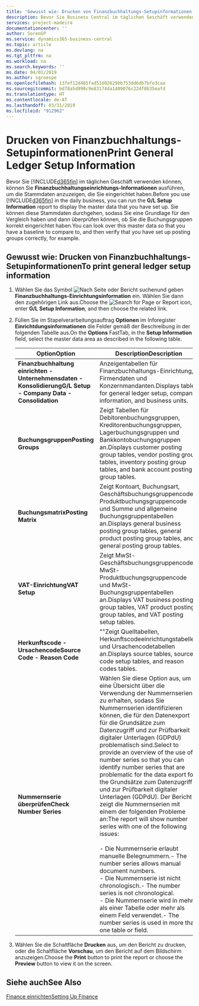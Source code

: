 ```yaml
---
title: 'Gewusst wie: Drucken von Finanzbuchhaltungs-Setupinformationen'
description: Bevor Sie Business Central im täglichen Geschäft verwenden können, können Sie Finanzbuchhaltungseinrichtungs-Informationen ausführen, um die Stammdaten anzuzeigen, die Sie eingerichtet haben.
services: project-madeira
documentationcenter: ''
author: SorenGP
ms.service: dynamics365-business-central
ms.topic: article
ms.devlang: na
ms.tgt_pltfrm: na
ms.workload: na
ms.search.keywords: ''
ms.date: 04/01/2019
ms.author: sgroespe
ms.openlocfilehash: 13fef12d485fad51602629bb753dd6db7bfe3caa
ms.sourcegitcommit: bd78a5d990c9e83174da1409076c22df8b35eafd
ms.translationtype: HT
ms.contentlocale: de-AT
ms.lasthandoff: 03/31/2019
ms.locfileid: "912962"
---
```

# <a name="print-general-ledger-setup-information"></a><span data-ttu-id="cb0d5-103">Drucken von Finanzbuchhaltungs-Setupinformationen</span><span class="sxs-lookup"><span data-stu-id="cb0d5-103">Print General Ledger Setup Information</span></span>
<span data-ttu-id="cb0d5-104">Bevor Sie [!INCLUDE[d365fin](../../includes/d365fin_md.md)] im täglichen Geschäft verwenden können, können Sie **Finanzbuchhaltungseinrichtungs-Informationen** ausführen, um die Stammdaten anzuzeigen, die Sie eingerichtet haben.</span><span class="sxs-lookup"><span data-stu-id="cb0d5-104">Before you use [!INCLUDE[d365fin](../../includes/d365fin_md.md)] in the daily business, you can run the **G/L Setup Information** report to display the master data that you have set up.</span></span> <span data-ttu-id="cb0d5-105">Sie können diese Stammdaten durchgehen, sodass Sie eine Grundlage für den Vergleich haben und dann überprüfen können, ob Sie die Buchungsgruppen korrekt eingerichtet haben.</span><span class="sxs-lookup"><span data-stu-id="cb0d5-105">You can look over this master data so that you have a baseline to compare to, and then verify that you have set up posting groups correctly, for example.</span></span>  

## <a name="to-print-general-ledger-setup-information"></a><span data-ttu-id="cb0d5-106">Gewusst wie: Drucken von Finanzbuchhaltungs-Setupinformationen</span><span class="sxs-lookup"><span data-stu-id="cb0d5-106">To print general ledger setup information</span></span>  

1.  <span data-ttu-id="cb0d5-107">Wählen Sie das Symbol ![Nach Seite oder Bericht suchen](../../media/ui-search/search_small.png " Nach Seite oder Bericht suchen")und geben **Finanzbuchhaltungs-Einrichtungsinformation** ein. Wählen Sie dann den zugehörigen Link aus.</span><span class="sxs-lookup"><span data-stu-id="cb0d5-107">Choose the ![Search for Page or Report](../../media/ui-search/search_small.png "Search for Page or Report icon") icon, enter **G/L Setup Information**, and then choose the related link.</span></span>  
2.  <span data-ttu-id="cb0d5-108">Füllen Sie im Stapelverarbeitungsauftrag **Optionen** im Inforegister **Einrichtdungsinformationen** die Felder gemäß der Beschreibung in der folgenden Tabelle aus.</span><span class="sxs-lookup"><span data-stu-id="cb0d5-108">On the **Options** FastTab, in the **Setup Information** field, select the master data area as described in the following table.</span></span>  

    |<span data-ttu-id="cb0d5-109">Option</span><span class="sxs-lookup"><span data-stu-id="cb0d5-109">Option</span></span>|<span data-ttu-id="cb0d5-110">Description</span><span class="sxs-lookup"><span data-stu-id="cb0d5-110">Description</span></span>|  
    |-------------------------------------|---------------------------------------|  
    |<span data-ttu-id="cb0d5-111">**Finanzbuchhaltung einrichten - Unternehmensdaten - Konsolidierung**</span><span class="sxs-lookup"><span data-stu-id="cb0d5-111">**G/L Setup - Company Data - Consolidation**</span></span>|<span data-ttu-id="cb0d5-112">Anzeigentabellen für Finanzbuchhaltungs-Einrichtung, Firmendaten und Konzernmandanten.</span><span class="sxs-lookup"><span data-stu-id="cb0d5-112">Displays tables for general ledger setup, company information, and business units.</span></span>|  
    |<span data-ttu-id="cb0d5-113">**Buchungsgruppen**</span><span class="sxs-lookup"><span data-stu-id="cb0d5-113">**Posting Groups**</span></span>|<span data-ttu-id="cb0d5-114">Zeigt Tabellen für Debitorenbuchungsgruppen, Kreditorenbuchungsgruppen, Lagerbuchungsgruppen und Bankkontobuchungsgruppen an.</span><span class="sxs-lookup"><span data-stu-id="cb0d5-114">Displays customer posting group tables, vendor posting group tables, inventory posting group tables, and bank account posting group tables.</span></span>|  
    |<span data-ttu-id="cb0d5-115">**Buchungsmatrix**</span><span class="sxs-lookup"><span data-stu-id="cb0d5-115">**Posting Matrix**</span></span>|<span data-ttu-id="cb0d5-116">Zeigt Kontoart, Buchungsart, Geschäftsbuchungsgruppencode, Produktbuchungsgruppencode und Summe und allgemeine Buchungsgruppentabellen an.</span><span class="sxs-lookup"><span data-stu-id="cb0d5-116">Displays general business posting group tables, general product posting group tables, and general posting group tables.</span></span>|  
    |<span data-ttu-id="cb0d5-117">**VAT-Einrichtung**</span><span class="sxs-lookup"><span data-stu-id="cb0d5-117">**VAT Setup**</span></span>|<span data-ttu-id="cb0d5-118">Zeigt MwSt-Geschäftsbuchungsgruppencode, MwSt-Produktbuchungsgruppencode und MwSt- Buchungsgruppentabellen an.</span><span class="sxs-lookup"><span data-stu-id="cb0d5-118">Displays VAT business posting group tables, VAT product posting group tables, and VAT posting setup tables.</span></span>|  
    |<span data-ttu-id="cb0d5-119">**Herkunftscode - Ursachencode**</span><span class="sxs-lookup"><span data-stu-id="cb0d5-119">**Source Code - Reason Code**</span></span>|<span data-ttu-id="cb0d5-120">""Zeigt Quelltabellen, Herkunftscodeeinrichtungstabellen und Ursachencodetabellen an.</span><span class="sxs-lookup"><span data-stu-id="cb0d5-120">Displays source tables, source code setup tables, and reason codes tables.</span></span>|  
    |<span data-ttu-id="cb0d5-121">**Nummernserie überprüfen**</span><span class="sxs-lookup"><span data-stu-id="cb0d5-121">**Check Number Series**</span></span>|<span data-ttu-id="cb0d5-122">Wählen Sie diese Option aus, um eine Übersicht über die Verwendung der Nummernserien zu erhalten, sodass Sie Nummernserien identifizieren können, die für den Datenexport für die Grundsätze zum Datenzugriff und zur Prüfbarkeit digitaler Unterlagen (GDPdU) problematisch sind.</span><span class="sxs-lookup"><span data-stu-id="cb0d5-122">Select to provide an overview of the use of number series so that you can identify number series that are problematic for the data export for the Grundsätze zum Datenzugriff und zur Prüfbarkeit digitaler Unterlagen (GDPdU).</span></span> <span data-ttu-id="cb0d5-123">Der Bericht zeigt die Nummernserien mit einem der folgenden Probleme an:</span><span class="sxs-lookup"><span data-stu-id="cb0d5-123">The report will show number series with one of the following issues:</span></span><br /><br /> <span data-ttu-id="cb0d5-124">-   Die Nummernserie erlaubt manuelle Belegnummern.</span><span class="sxs-lookup"><span data-stu-id="cb0d5-124">-   The number series allows manual document numbers.</span></span><br /><span data-ttu-id="cb0d5-125">-   Die Nummernserie ist nicht chronologisch.</span><span class="sxs-lookup"><span data-stu-id="cb0d5-125">-   The number series is not chronological.</span></span><br /><span data-ttu-id="cb0d5-126">-   Die Nummernserie wird in mehr als einer Tabelle oder mehr als einem Feld verwendet.</span><span class="sxs-lookup"><span data-stu-id="cb0d5-126">-   The number series is used in more than one table or field.</span></span>|  

3.  <span data-ttu-id="cb0d5-127">Wählen Sie die Schaltfläche **Drucken** aus, um den Bericht zu drucken, oder die Schaltfläche **Vorschau**, um den Bericht auf dem Bildschirm anzuzeigen.</span><span class="sxs-lookup"><span data-stu-id="cb0d5-127">Choose the **Print** button to print the report or choose the **Preview** button to view it on the screen.</span></span>  

## <a name="see-also"></a><span data-ttu-id="cb0d5-128">Siehe auch</span><span class="sxs-lookup"><span data-stu-id="cb0d5-128">See Also</span></span>  
[<span data-ttu-id="cb0d5-129">Finance einrichten</span><span class="sxs-lookup"><span data-stu-id="cb0d5-129">Setting Up Finance</span></span>](../../finance-setup-finance.md)
